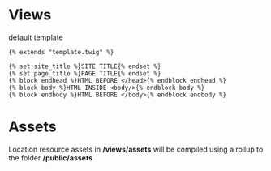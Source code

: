 # Views

default template

```twig
{% extends "template.twig" %}

{% set site_title %}SITE TITLE{% endset %}
{% set page_title %}PAGE TITLE{% endset %}
{% block endhead %}HTML BEFORE </head>{% endblock endhead %}
{% block body %}HTML INSIDE <body/>{% endblock body %}
{% block endbody %}HTML BEFORE </body>{% endblock endbody %}
```

# Assets

Location resource assets in **/views/assets** will be compiled using a rollup to the folder **/public/assets**
